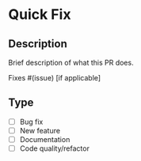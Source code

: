 # Quick Fix

## Description
Brief description of what this PR does.

Fixes #(issue) [if applicable]

## Type
- [ ] Bug fix
- [ ] New feature  
- [ ] Documentation
- [ ] Code quality/refactor